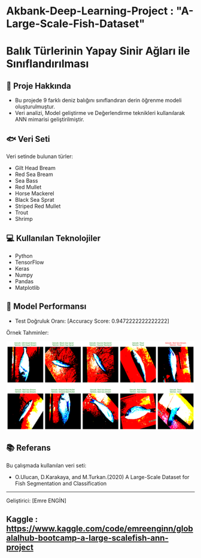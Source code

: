 # Akbank-Deep-Learning-Project  : "A-Large-Scale-Fish-Dataset"



# Balık Türlerinin Yapay Sinir Ağları ile Sınıflandırılması

## 📌 Proje Hakkında
- Bu projede 9 farklı deniz balığını sınıflandıran derin öğrenme modeli oluşturulmuştur.
- Veri analizi, Model geliştirme ve Değerlendirme teknikleri kullanılarak ANN mimarisi geliştirilmiştir.

## 🐟 Veri Seti
Veri setinde bulunan türler:
- Gilt Head Bream
- Red Sea Bream
- Sea Bass
- Red Mullet
- Horse Mackerel
- Black Sea Sprat
- Striped Red Mullet
- Trout
- Shrimp

## 💻 Kullanılan Teknolojiler
- Python
- TensorFlow
- Keras
- Numpy
- Pandas
- Matplotlib

## 🎯 Model Performansı
- Test Doğruluk Oranı: [Accuracy Score: 0.9472222222222222]

Örnek Tahminler:

![Tahminler](tahminler.png)

## 📚 Referans
Bu çalışmada kullanılan veri seti:
- O.Ulucan, D.Karakaya, and M.Turkan.(2020) A Large-Scale Dataset for Fish Segmentation and Classification

---
Geliştirici: [Emre ENGİN]

## Kaggle : https://www.kaggle.com/code/emreenginn/globalalhub-bootcamp-a-large-scalefish-ann-project
